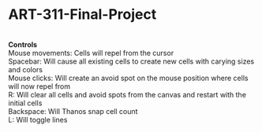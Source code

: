# ART-311-Final-Project
<br /> __Controls__
<br /> Mouse movements: Cells will repel from the cursor
<br /> Spacebar: Will cause all existing cells to create new cells with carying sizes and colors
<br /> Mouse clicks: Will create an avoid spot on the mouse position where cells will now repel from
<br /> R: Will clear all cells and avoid spots from the canvas and restart with the initial cells
<br /> Backspace: Will Thanos snap cell count
<br /> L: Will toggle lines
